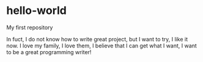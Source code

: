 # hello-world
My first repository

In fuct, I do not know how to write great project, but I want to try, I like it now. I love my family, I love them, I believe that I can get what I want, I want to be a great programming writer!
